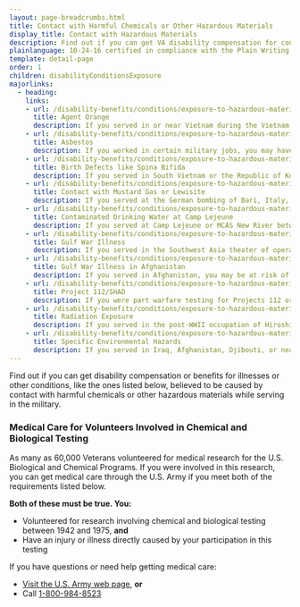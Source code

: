 ```yaml
---
layout: page-breadcrumbs.html
title: Contact with Harmful Chemicals or Other Hazardous Materials
display_title: Contact with Hazardous Materials
description: Find out if you can get VA disability compensation for conditions believed to be caused by contact with environmental hazards while serving in the military.
plainlanguage: 10-24-16 certified in compliance with the Plain Writing Act
template: detail-page
order: 1
children: disabilityConditionsExposure
majorlinks:
  - heading:
    links:
    - url: /disability-benefits/conditions/exposure-to-hazardous-materials/agent-orange/
      title: Agent Orange
      description: If you served in or near Vietnam during the Vietnam Era—or in certain related jobs—you may have had contact with Agent Orange and other toxic chemicals used to clear plants and trees during the war.
    - url: /disability-benefits/conditions/exposure-to-hazardous-materials/asbestos/
      title: Asbestos
      description: If you worked in certain military jobs, you may have had contact with asbestos (toxic fibers once used in many buildings and products).
    - url: /disability-benefits/conditions/exposure-to-hazardous-materials/birth-defects/
      title: Birth Defects like Spina Bifida
      description: If you served in South Vietnam or the Republic of Korea during certain time periods, you may have had contact with chemicals like Agent Orange believed to cause birth defects in the children of Veterans.
    - url: /disability-benefits/conditions/exposure-to-hazardous-materials/mustard-gas/
      title: Contact with Mustard Gas or Lewisite
      description: If you served at the German bombing of Bari, Italy, in World War II or worked in certain other jobs, you may have had contact with mustard gas.
    - url: /disability-benefits/conditions/exposure-to-hazardous-materials/contaminated-drinking-water-at-camp-lejeune/
      title: Contaminated Drinking Water at Camp Lejeune
      description: If you served at Camp Lejeune or MCAS New River between August 1953 and December 1987, you may be at risk for certain illnesses believed to be caused by contaminants found in the drinking water during that time.
    - url: /disability-benefits/conditions/exposure-to-hazardous-materials/gulf-war-illness/
      title: Gulf War Illness
      description: If you served in the Southwest Asia theater of operations, you may be at risk of certain illnesses or other conditions linked to this region.
    - url: /disability-benefits/conditions/exposure-to-hazardous-materials/gulf-war-illness-from-service-in-afghanistan/
      title: Gulf War Illness in Afghanistan
      description: If you served in Afghanistan, you may be at risk of certain illnesses or other conditions linked to this region.
    - url: /disability-benefits/conditions/exposure-to-hazardous-materials/project112-SHAD/
      title: Project 112/SHAD
      description: If you were part warfare testing for Projects 112 or Shipboard Hazard and Defense (SHAD) from 1962 to 1974, you may be at risk of illnesses believed to be caused by chemical testing.
    - url: /disability-benefits/conditions/exposure-to-hazardous-materials/radiation-exposure/
      title: Radiation Exposure
      description: If you served in the post-WWII occupation of Hiroshima or Nagasaki, were imprisoned in Japan, worked with or near nuclear weapons testing, or served at a gaseous diffusion plant or in certain other jobs, you may be at risk for illnesses believed to be caused by radiation.
    - url: /disability-benefits/conditions/exposure-to-hazardous-materials/specific-environmental-hazards/
      title: Specific Environmental Hazards
      description: If you served in Iraq, Afghanistan, Djibouti, or near Atsugi, Japan, you may have had contact with toxic chemicals in the air, water, or soil.
---
```


<div class="va-introtext">

Find out if you can get disability compensation or benefits for illnesses or other conditions, like the ones listed below, believed to be caused by contact with harmful chemicals or other hazardous materials while serving in the military.

### Medical Care for Volunteers Involved in Chemical and Biological Testing

As many as 60,000 Veterans volunteered for medical research for the U.S. Biological and Chemical Programs. If you were involved in this research, you can get medical care through the U.S. Army if you meet both of the requirements listed below.

**Both of these must be true. You:**

- Volunteered for research involving chemical and biological testing between 1942 and 1975, **and**
- Have an injury or illness directly caused by your participation in this testing

If you have questions or need help getting medical care: 
- [Visit the U.S. Army web page](https://armymedicine.health.mil/CBTP), **or** 
- Call <a href="tel:+18009848523">1-800-984-8523</a>
</div>
</div>
